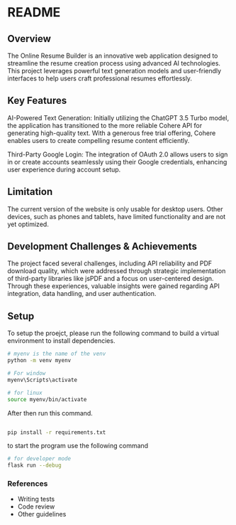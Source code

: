 # README #

## Overview
The Online Resume Builder is an innovative web application designed to streamline the resume creation process using advanced AI technologies. This project leverages powerful text generation models and user-friendly interfaces to help users craft professional resumes effortlessly.

## Key Features
AI-Powered Text Generation: Initially utilizing the ChatGPT 3.5 Turbo model, the application has transitioned to the more reliable Cohere API for generating high-quality text. With a generous free trial offering, Cohere enables users to create compelling resume content efficiently.

Third-Party Google Login: The integration of OAuth 2.0 allows users to sign in or create accounts seamlessly using their Google credentials, enhancing user experience during account setup.

## Limitation
The current version of the website is only usable for desktop users. Other devices, such as phones and tablets, have limited functionality and are not yet optimized.


## Development Challenges & Achievements
The project faced several challenges, including API reliability and PDF download quality, which were addressed through strategic implementation of third-party libraries like jsPDF and a focus on user-centered design. Through these experiences, valuable insights were gained regarding API integration, data handling, and user authentication.




## Setup
To setup the proejct, please run the following command to build a virtual environment to install dependencies.

```bash
# myenv is the name of the venv
python -m venv myenv

# For window
myenv\Scripts\activate

# for linux
source myenv/bin/activate
```

After then run this command.

```bash

pip install -r requirements.txt
```

to start the program use the following command

```bash
# for developer mode
flask run --debug
```


### References ###

* Writing tests
* Code review
* Other guidelines
